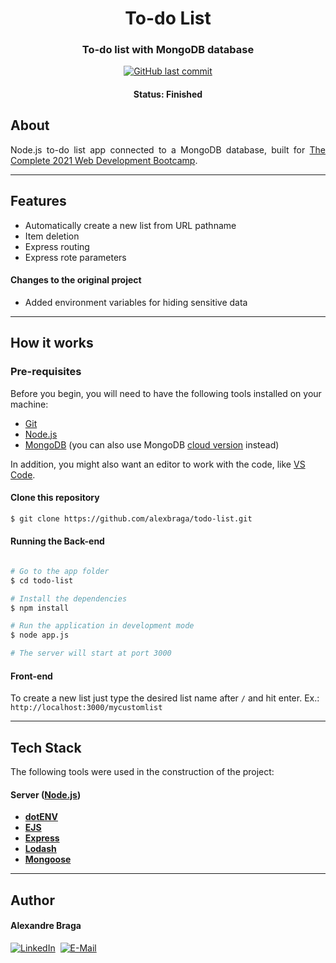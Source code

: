 <h1 align="center">
  To-do List
</h1>

<h3 align="center">
    To-do list with MongoDB database
</h3>

<p align="center">
  <a href="https://github.com/alexbraga/todo-list/commits/master"><img alt="GitHub last commit" src="https://img.shields.io/github/last-commit/alexbraga/todo-list"></a>
</p>

<h4 align="center">
	 Status: Finished
</h4>

## About

<p align="justify">Node.js to-do list app connected to a MongoDB database, built for <a href="https://www.udemy.com/course/the-complete-web-development-bootcamp/" rel="noopener noreferrer" target="_blank">The Complete 2021 Web Development Bootcamp</a>.</p>

---

## Features

- Automatically create a new list from URL pathname
- Item deletion
- Express routing
- Express rote parameters

#### Changes to the original project

- Added environment variables for hiding sensitive data

---

## How it works

### Pre-requisites

Before you begin, you will need to have the following tools installed on your
machine:

- [Git](https://git-scm.com)
- [Node.js](https://nodejs.org/en/)
- [MongoDB](https://www.mongodb.com/try/download/community) (you can also use MongoDB [cloud version](https://www.mongodb.com/atlas) instead)

In addition, you might also want an editor to work with the code, like [VS Code](https://code.visualstudio.com/).

#### Clone this repository

```bash
$ git clone https://github.com/alexbraga/todo-list.git
```

#### Running the Back-end

```bash

# Go to the app folder
$ cd todo-list

# Install the dependencies
$ npm install

# Run the application in development mode
$ node app.js

# The server will start at port 3000

```

#### Front-end

To create a new list just type the desired list name after `/` and hit enter. Ex.: `http://localhost:3000/mycustomlist`

---

## Tech Stack

The following tools were used in the construction of the project:

#### **Server** ([Node.js](https://nodejs.org/en/))

- **[dotENV](https://github.com/motdotla/dotenv)**
- **[EJS](https://ejs.co/)**
- **[Express](https://expressjs.com/)**
- **[Lodash](https://lodash.com/)**
- **[Mongoose](https://mongoosejs.com/)**

---

## Author

<h4>Alexandre Braga</h4>

<div>
<a href="https://www.linkedin.com/in/alexgbraga/" target="_blank"><img src="https://img.shields.io/badge/-LinkedIn-blue?style=for-the-badge&logo=Linkedin&logoColor=white" alt="LinkedIn"></a>&nbsp;
<a href="mailto:contato@alexbraga.com.br" target="_blank"><img src="https://img.shields.io/badge/-email-c14438?style=for-the-badge&logo=Gmail&logoColor=white" alt="E-Mail"></a>
</div>
